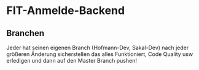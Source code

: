 # FIT-Anmelde-Backend
## Branchen
Jeder hat seinen eigenen Branch (Hofmann-Dev, Sakal-Dev) nach jeder größeren Änderung sicherstellen das alles Funktioniert, Code Quality usw erledigen und dann auf den Master Branch pushen!
